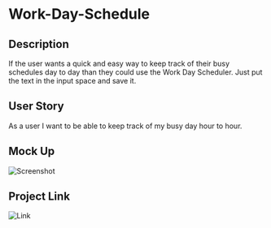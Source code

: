 # Work-Day-Schedule

## Description

If the user wants a quick and easy way to keep track of their busy schedules day to day than they could use the Work Day Scheduler. Just put the text in the input space and save it.

## User Story

As a user I want to be able to keep track of my busy day hour to hour.

## Mock Up

![Screenshot](./screenshot.png)

## Project Link
![Link](https://github.com/skylardorn/Work-Day-Schedule)